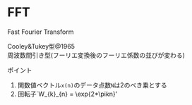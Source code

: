 # FFT
Fast Fourier Transform  

Cooley&Tukey型@1965  
周波数間引き型(フーリエ変換後のフーリエ係数の並びが変わる)  

ポイント  
1) 関数値ベクトル`x(n)`のデータ点数`N`は2のべき乗とする  
2) 回転子`W_{k}_{n} = \exp{2*\pi*k*n}'
